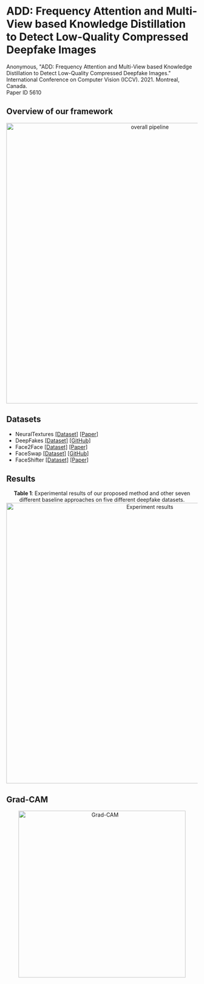# ADD: Frequency Attention and Multi-View based Knowledge Distillation to Detect Low-Quality Compressed Deepfake Images
Anonymous, "ADD: Frequency Attention and Multi-View based Knowledge Distillation to Detect Low-Quality Compressed Deepfake Images."  <br /> 
International Conference on Computer Vision (ICCV). 2021. Montreal, Canada. <br /> 
Paper ID 5610 



## Overview of our framework
<p align="center">
    <img src="https://i.ibb.co/KmxVRQw/overall-pipeline.png" width="740" alt="overall pipeline">
<p>

## Datasets 
* NeuralTextures [[Dataset]](https://github.com/ondyari/FaceForensics) [[Paper]](https://arxiv.org/abs/1904.12356) 
* DeepFakes [[Dataset]](https://github.com/ondyari/FaceForensics)  [[GitHub]](https://github.com/deepfakes/faceswap)
* Face2Face [[Dataset]](https://github.com/ondyari/FaceForensics) [[Paper]](https://arxiv.org/abs/2007.14808)
* FaceSwap [[Dataset]](https://github.com/ondyari/FaceForensics) [[GitHub]](https://github.com/deepfakes/faceswap)
* FaceShifter [[Dataset]](https://github.com/ondyari/FaceForensics)  [[Paper]](https://arxiv.org/abs/1912.13457) 
## Results
<p align="center">
    <strong>Table 1</strong>: Experimental results of our proposed method and other seven different baseline approaches on five different deepfake datasets.
    <img src="https://i.ibb.co/R7Wdw4F/results.png" width="740" alt="Experiment results">
<p>

## Grad-CAM
<p align="center">
    <img src="https://i.ibb.co/Nyw0L2z/gradcam-fake.png" width="440" alt="Grad-CAM">
<p>
